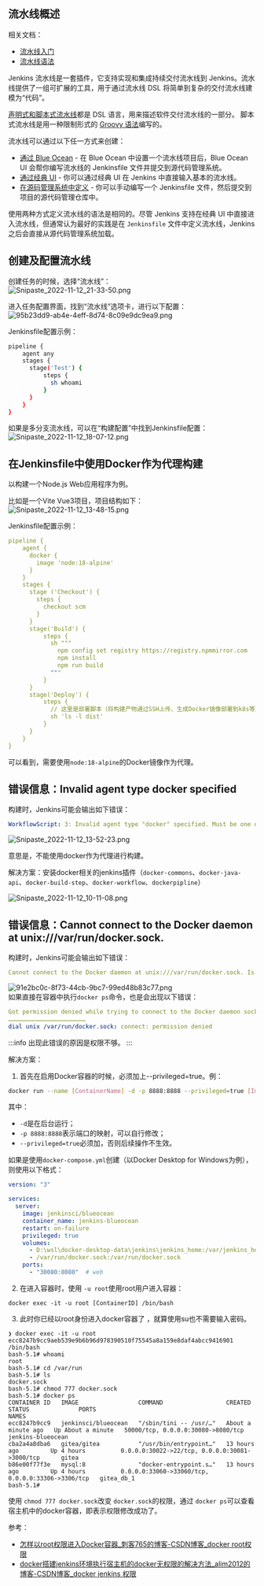 <a name="cUxXf"></a>
## 流水线概述
相关文档：

- [流水线入门](https://www.jenkins.io/zh/doc/book/pipeline/getting-started/)
- [流水线语法](https://www.jenkins.io/zh/doc/book/pipeline/syntax/)

Jenkins 流水线是一套插件，它支持实现和集成持续交付流水线到 Jenkins。流水线提供了一组可扩展的工具，用于通过流水线 DSL 将简单到复杂的交付流水线建模为“代码”。

[声明式和脚本式流水线](https://www.jenkins.io/zh/doc/book/pipeline/#declarative-versus-scripted-pipeline-syntax)都是 DSL 语言，用来描述软件交付流水线的一部分。 脚本式流水线是用一种限制形式的 [Groovy 语法](http://groovy-lang.org/semantics.html)编写的。

流水线可以通过以下任一方式来创建：

- [通过 Blue Ocean](https://www.jenkins.io/zh/doc/book/pipeline/getting-started/#through-blue-ocean) - 在 Blue Ocean 中设置一个流水线项目后，Blue Ocean UI 会帮你编写流水线的 Jenkinsfile 文件并提交到源代码管理系统。
- [通过经典 UI](https://www.jenkins.io/zh/doc/book/pipeline/getting-started/#through-the-classic-ui) - 你可以通过经典 UI 在 Jenkins 中直接输入基本的流水线。
- [在源码管理系统中定义](https://www.jenkins.io/zh/doc/book/pipeline/getting-started/#defining-a-pipeline-in-scm) - 你可以手动编写一个 Jenkinsfile 文件，然后提交到项目的源代码管理仓库中。

使用两种方式定义流水线的语法是相同的。尽管 Jenkins 支持在经典 UI 中直接进入流水线，但通常认为最好的实践是在 `Jenkinsfile` 文件中定义流水线，Jenkins 之后会直接从源代码管理系统加载。

<a name="s8KhD"></a>
## 创建及配置流水线
创建任务的时候，选择“流水线”：<br />![Snipaste_2022-11-12_21-33-50.png](https://cdn.nlark.com/yuque/0/2022/png/2213540/1668260085180-eeece030-5c0f-411f-98e9-0435fbfde57a.png#averageHue=%23f3f1f1&clientId=uba816b97-dada-4&from=drop&id=u02a1d774&originHeight=799&originWidth=1468&originalType=binary&ratio=1&rotation=0&showTitle=false&size=31968&status=done&style=none&taskId=u46fe07be-e986-4915-ac1d-dc38efc07b3&title=)

进入任务配置界面，找到“流水线”选项卡，进行以下配置：<br />![95b23dd9-ab4e-4eff-8d74-8c09e9dc9ea9.png](https://cdn.nlark.com/yuque/0/2022/png/2213540/1668260016444-8ff7dcbc-097d-4b4c-a21e-3d6e9edecfdc.png#averageHue=%23f9f9f9&clientId=uba816b97-dada-4&from=drop&id=ubfefa64b&originHeight=1301&originWidth=1217&originalType=binary&ratio=1&rotation=0&showTitle=false&size=16535&status=done&style=none&taskId=u1011ce72-83ac-40b4-a7e5-194aac39d24&title=)

Jenkinsfile配置示例：
```bash
pipeline {
    agent any
    stages {
      stage('Test') {
          steps {
            sh whoami
          }
      }
    }
}
```

如果是多分支流水线，可以在“构建配置”中找到Jenkinsfile配置：<br />![Snipaste_2022-11-12_18-07-12.png](https://cdn.nlark.com/yuque/0/2022/png/2213540/1668247742294-a0f8ab61-23c7-4c92-9eee-4a483aca59f9.png#averageHue=%23f9f9f9&clientId=ue49eb80e-63d4-4&from=drop&id=ubf1dfb1d&originHeight=394&originWidth=1826&originalType=binary&ratio=1&rotation=0&showTitle=false&size=7901&status=done&style=none&taskId=u9318f441-ccab-4b56-b30c-dec4bace4d8&title=)

<a name="kkV7s"></a>
## 在Jenkinsfile中使用Docker作为代理构建
以构建一个Node.js Web应用程序为例。

比如是一个Vite Vue3项目，项目结构如下：<br />![Snipaste_2022-11-12_13-48-15.png](https://cdn.nlark.com/yuque/0/2022/png/2213540/1668232142768-93d97912-621a-4472-94a4-fe74d4019b2c.png#averageHue=%2326272a&clientId=uef3b5579-c90a-4&from=drop&id=ua6bf7b6d&originHeight=295&originWidth=228&originalType=binary&ratio=1&rotation=0&showTitle=false&size=4816&status=done&style=none&taskId=u25a4c4f9-2f13-4c76-99ab-941e27b4d1d&title=)

Jenkinsfile配置示例：
```yaml
pipeline {
    agent {
      docker {
        image 'node:18-alpine'
      }
    }
    stages {
      stage ('Checkout') {
        steps {
          checkout scm
        }
      }
      stage('Build') {
          steps {
            sh """
              npm config set registry https://registry.npmmirror.com
              npm install
              npm run build
            """
          }
      }
      stage('Deploy') {
          steps {
            // 这里是部署脚本（将构建产物通过SSH上传、生成Docker镜像部署到k8s等）
            sh 'ls -l dist'
          }
      }
    }
}
```

可以看到，需要使用`node:18-alpine`的Docker镜像作为代理。

<a name="FgXuN"></a>
## 错误信息：**Invalid agent type docker specified**
构建时，Jenkins可能会输出如下错误：
```yaml
WorkflowScript: 3: Invalid agent type "docker" specified. Must be one of [any, label, none]
```

![Snipaste_2022-11-12_13-52-23.png](https://cdn.nlark.com/yuque/0/2022/png/2213540/1668232385036-2a2bf98f-70ad-4e04-8376-b573a0a22271.png#averageHue=%23f2f1f1&clientId=uef3b5579-c90a-4&from=drop&id=u4f3f5d99&originHeight=672&originWidth=1226&originalType=binary&ratio=1&rotation=0&showTitle=false&size=26600&status=done&style=none&taskId=u759fd8ab-9cbf-40cf-9ea4-80630ffd838&title=)

意思是，不能使用docker作为代理进行构建。

解决方案：安装docker相关的jenkins插件（`docker-commons`、`docker-java-api`、`docker-build-step`、`docker-workflow`、`dockerpipline`）

![Snipaste_2022-11-12_10-11-08.png](https://cdn.nlark.com/yuque/0/2022/png/2213540/1668232482619-b10bf4b5-a83d-49f7-9d6e-51a4306e9306.png#averageHue=%23efeeed&clientId=uef3b5579-c90a-4&from=drop&id=u40b272e4&originHeight=928&originWidth=1854&originalType=binary&ratio=1&rotation=0&showTitle=false&size=36244&status=done&style=none&taskId=ufdec01bb-1924-4dbe-9efb-f9822d758e7&title=)

<a name="EEarA"></a>
## 错误信息：Cannot connect to the Docker daemon at unix:///var/run/docker.sock.
构建时，Jenkins可能会输出如下错误：
```yaml
Cannot connect to the Docker daemon at unix:///var/run/docker.sock. Is the docker daemon running?
```

![91e2bc0c-8f73-44cb-9bc7-99ed48b83c77.png](https://cdn.nlark.com/yuque/0/2022/png/2213540/1668233197205-b2dd27c0-601e-44aa-99c5-b1d82f86d3d8.png#averageHue=%23f0eeee&clientId=uef3b5579-c90a-4&from=drop&id=ue3e1383b&originHeight=495&originWidth=833&originalType=binary&ratio=1&rotation=0&showTitle=false&size=8675&status=done&style=none&taskId=uec3384b9-c4fd-4096-a401-742d5c5d50f&title=)<br />如果直接在容器中执行`docker ps`命令，也是会出现以下错误：
```yaml
Got permission denied while trying to connect to the Docker daemon socket at unix:///var/run/docker.sock
…………………………………………………………
dial unix /var/run/docker.sock: connect: permission denied
```

:::info
出现此错误的原因是权限不够。
:::

解决方案：

1. 首先在启用Docker容器的时候，必须加上--privileged=true。例：
```bash
docker run --name [ContainerName] -d -p 8888:8888 --privileged=true [ImageName]
```

其中：

- `-d`是在后台运行；
- `-p 8888:8888`表示端口的映射，可以自行修改；
- `--privileged=true`必须加，否则后续操作不生效。

如果是使用`docker-compose.yml`创建（以Docker Desktop for Windows为例），则使用以下格式：
```yaml
version: "3"

services:
  server:
    image: jenkinsci/blueocean
    container_name: jenkins-blueocean
    restart: on-failure
    privileged: true
    volumes:
      - D:\wsl\docker-desktop-data\jenkins\jenkins_home:/var/jenkins_home
      - /var/run/docker.sock:/var/run/docker.sock
    ports:
      - "30080:8080"  # web
```

2. 在进入容器时，使用 `-u root`使用root用户进入容器：
```
docker exec -it -u root [ContainerID] /bin/bash
```

3. 此时你已经以root身份进入docker容器了 ，就算使用su也不需要输入密码。
```
❯ docker exec -it -u root ecc8247b9cc9aeb539e9b6b96d978390510f75545a8a159e8daf4abcc9416901 /bin/bash
bash-5.1# whoami
root
bash-5.1# cd /var/run
bash-5.1# ls
docker.sock
bash-5.1# chmod 777 docker.sock 
bash-5.1# docker ps
CONTAINER ID   IMAGE                 COMMAND                  CREATED              STATUS              PORTS                                               NAMES
ecc8247b9cc9   jenkinsci/blueocean   "/sbin/tini -- /usr/…"   About a minute ago   Up About a minute   50000/tcp, 0.0.0.0:30080->8080/tcp                  jenkins-blueocean
cba2a4a8dba6   gitea/gitea           "/usr/bin/entrypoint…"   13 hours ago         Up 4 hours          0.0.0.0:30022->22/tcp, 0.0.0.0:30081->3000/tcp      gitea       
b86e00f77f3e   mysql:8               "docker-entrypoint.s…"   13 hours ago         Up 4 hours          0.0.0.0:33060->33060/tcp, 0.0.0.0:33306->3306/tcp   gitea_db_1  
bash-5.1#
```

使用 `chmod 777 docker.sock`改变 `docker.sock`的权限，通过 `docker ps`可以查看宿主机中的docker容器，即表示权限修改成功了。

参考：

- [怎样以root权限进入Docker容器_刺客765的博客-CSDN博客_docker root权限](https://blog.csdn.net/Florine113/article/details/121790806) 
- [docker搭建jenkins环境执行宿主机的docker无权限的解决方法_alim2012的博客-CSDN博客_docker jenkins 权限](https://blog.csdn.net/u014595589/article/details/107028711)



